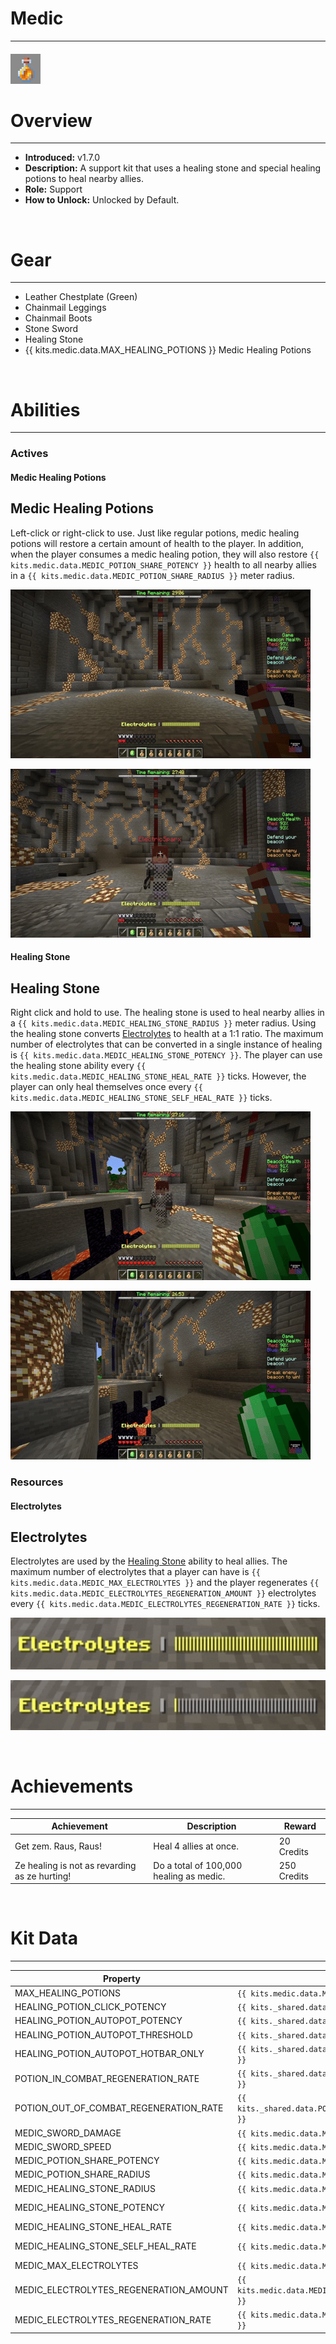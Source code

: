 # Medic

***

#### ![medic-icon](../assets/icons/medic-icon.jpg)

# Overview
***
- **Introduced:** v1.7.0
- **Description:** A support kit that uses a healing stone and special healing potions to heal nearby allies.
- **Role:** Support
- **How to Unlock:** Unlocked by Default.

<br />  

# Gear
***
- Leather Chestplate (Green)
- Chainmail Leggings
- Chainmail Boots
- Stone Sword
- Healing Stone
- {{ kits.medic.data.MAX_HEALING_POTIONS }} Medic Healing Potions

<br />  

# Abilities
***
### Actives
<!-- tabs:start -->
#### **Medic Healing Potions**
## Medic Healing Potions
Left-click or right-click to use. Just like regular potions, medic healing potions will restore a certain amount of health to the player. In addition, when the player consumes a medic healing potion, they will also restore `{{ kits.medic.data.MEDIC_POTION_SHARE_POTENCY }}` health to all nearby allies in a `{{ kits.medic.data.MEDIC_POTION_SHARE_RADIUS }}` meter radius.

![Medic - Medic Healing Potion Use](../assets/kits/medic/Medic%20-%20Medic%20Healing%20Potion%20Use.gif)

![Medic - Medic Healing Potion Potion Share](../assets/kits/medic/Medic%20-%20Medic%20Healing%20Potion%20Potion%20Share.gif)

#### **Healing Stone**
## Healing Stone
Right click and hold to use. The healing stone is used to heal nearby allies in a `{{ kits.medic.data.MEDIC_HEALING_STONE_RADIUS }}` meter radius. Using the healing stone converts [Electrolytes](#electrolytes) to health at a 1:1 ratio. The maximum number of electrolytes that can be converted in a single instance of healing is `{{ kits.medic.data.MEDIC_HEALING_STONE_POTENCY }}`. The player can use the healing stone ability every `{{ kits.medic.data.MEDIC_HEALING_STONE_HEAL_RATE }}` ticks. However, the player can only heal themselves once every `{{ kits.medic.data.MEDIC_HEALING_STONE_SELF_HEAL_RATE }}` ticks.

![Medic - Healing Stone Allies](../assets/kits/medic/Medic%20-%20Healing%20Stone%20Allies.gif)

![Medic - Healing Stone Self](../assets/kits/medic/Medic%20-%20Healing%20Stone%20Self.gif)

<!-- tabs:end -->

### Resources
<!-- tabs:start -->
#### **Electrolytes**
## Electrolytes
Electrolytes are used by the [Healing Stone](#healing-stone) ability to heal allies. The maximum number of electrolytes that a player can have is `{{ kits.medic.data.MEDIC_MAX_ELECTROLYTES }}` and the player regenerates `{{ kits.medic.data.MEDIC_ELECTROLYTES_REGENERATION_AMOUNT }}` electrolytes every `{{ kits.medic.data.MEDIC_ELECTROLYTES_REGENERATION_RATE }}` ticks.

![Medic - Electrolytes Consume](../assets/kits/medic/Medic%20-%20Electrolytes%20Consume.gif)

![Medic - Electrolytes Regenerate](../assets/kits/medic/Medic%20-%20Electrolytes%20Regenerate.gif)

<!-- tabs:end -->
<br />

# Achievements
***

<!-- prettier-ignore -->
| Achievement | Description | Reward |
| ----------- | ----------- | ------ |
| Get zem. Raus, Raus! | Heal 4 allies at once. | 20 Credits |
| Ze healing is not as revarding as ze hurting! | Do a total of 100,000 healing as medic. | 250 Credits |

<br />  

# Kit Data
***

<!-- prettier-ignore -->
| Property | Value | Description |
|----------|-------|-------------|
| MAX_HEALING_POTIONS | `{{ kits.medic.data.MAX_HEALING_POTIONS }}` | Maximum number of medic healing potions the player can carry. |
| HEALING_POTION_CLICK_POTENCY | `{{ kits._shared.data.HEALING_POTION_CLICK_POTENCY }}` | {{ kitDataSharedDescriptions.HEALING_POTION_CLICK_POTENCY }} |
| HEALING_POTION_AUTOPOT_POTENCY | `{{ kits._shared.data.HEALING_POTION_AUTOPOT_POTENCY }}` | {{ kitDataSharedDescriptions.HEALING_POTION_AUTOPOT_POTENCY }} |
| HEALING_POTION_AUTOPOT_THRESHOLD | `{{ kits._shared.data.HEALING_POTION_AUTOPOT_THRESHOLD }}` | {{ kitDataSharedDescriptions.HEALING_POTION_AUTOPOT_THRESHOLD }} |
| HEALING_POTION_AUTOPOT_HOTBAR_ONLY | `{{ kits._shared.data.HEALING_POTION_AUTOPOT_HOTBAR_ONLY }}` | {{ kitDataSharedDescriptions.HEALING_POTION_AUTOPOT_HOTBAR_ONLY }} |
| POTION_IN_COMBAT_REGENERATION_RATE | `{{ kits._shared.data.POTION_IN_COMBAT_REGENERATION_RATE }}` | {{ kitDataSharedDescriptions.POTION_IN_COMBAT_REGENERATION_RATE }} |
| POTION_OUT_OF_COMBAT_REGENERATION_RATE | `{{ kits._shared.data.POTION_OUT_OF_COMBAT_REGENERATION_RATE }}` | {{ kitDataSharedDescriptions.POTION_OUT_OF_COMBAT_REGENERATION_RATE }} |
| MEDIC_SWORD_DAMAGE | `{{ kits.medic.data.MEDIC_SWORD_DAMAGE }}` | The base damage of the sword. |
| MEDIC_SWORD_SPEED | `{{ kits.medic.data.MEDIC_SWORD_SPEED }}` | The base speed of the sword. |
| MEDIC_POTION_SHARE_POTENCY | `{{ kits.medic.data.MEDIC_POTION_SHARE_POTENCY }}` | The amount of health to restore to allies when using a medic healing potion. |
| MEDIC_POTION_SHARE_RADIUS | `{{ kits.medic.data.MEDIC_POTION_SHARE_RADIUS }}` | The radius, in meters, in which medic healing potions will heal allies. |
| MEDIC_HEALING_STONE_RADIUS | `{{ kits.medic.data.MEDIC_HEALING_STONE_RADIUS }}` | The radius, in meters, in which the healing stone ability will heal allies. |
| MEDIC_HEALING_STONE_POTENCY | `{{ kits.medic.data.MEDIC_HEALING_STONE_POTENCY }}` | The maximum amount health that an instance of healing from the healing stone can restore.|
| MEDIC_HEALING_STONE_HEAL_RATE | `{{ kits.medic.data.MEDIC_HEALING_STONE_HEAL_RATE }}` | The rate, in ticks, at which the player can use the healing stone. |
| MEDIC_HEALING_STONE_SELF_HEAL_RATE | `{{ kits.medic.data.MEDIC_HEALING_STONE_SELF_HEAL_RATE }}` | The rate, in ticks, at which the player can heal themselves using the healing stone. |
| MEDIC_MAX_ELECTROLYTES | `{{ kits.medic.data.MEDIC_MAX_ELECTROLYTES }}` | The maximum number of electrolytes the player can hold. |
| MEDIC_ELECTROLYTES_REGENERATION_AMOUNT | `{{ kits.medic.data.MEDIC_ELECTROLYTES_REGENERATION_AMOUNT }}` | The amount of the electrolytes to regenerate. |
| MEDIC_ELECTROLYTES_REGENERATION_RATE | `{{ kits.medic.data.MEDIC_ELECTROLYTES_REGENERATION_RATE }}` | The rate, in ticks, at which electrolytes regenerate. |